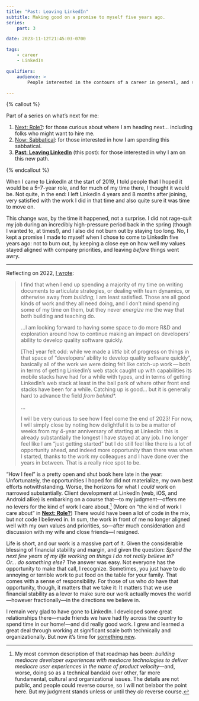 ```yaml
---
title: "Past: Leaving LinkedIn"
subtitle: Making good on a promise to myself five years ago.
series:
    part: 3

date: 2023-11-12T21:45:03-0700

tags:
    - career
    - LinkedIn

qualifiers:
    audience: >
        People interested in the contours of a career in general, and specifically who care about why I left LinkedIn earlier this fall.

---
```


{% callout %}

Part of a series on what’s next for me:

1. [Next: Role?](/journal/next/role/): for those curious about where I am heading next… including folks who might want to hire me.
2. [Now: Sabbatical](/journal/next/sabbatical/): for those interested in how I am spending this sabbatical.
3. [**Past: Leaving LinkedIn**](/journal/next/leaving-linkedin/) (this post): for those interested in why I am on this new path.

{% endcallout %}

When I came to LinkedIn at the start of 2019, I told people that I hoped it would be a 5–7-year role, and for much of my time there, I thought it would be. Not quite, in the end: I left LinkedIn 4 years and 8 months after joining, very satisfied with the work I did in that time and also quite sure it was time to move on.

This change was, by the time it happened, not a surprise. I did not rage-quit my job during an incredibly high-pressure period back in the spring (though I wanted to, at times!), and I also did not burn out by staying too long. No, I kept a promise I made to myself when I chose to come to LinkedIn five years ago: not to burn out, by keeping a close eye on how well my values stayed aligned with company priorities, and leaving *before* things went awry.

---

Reflecting on 2022, [I wrote](https://v5.chriskrycho.com/journal/2022-in-review/professional/):

> I find that when I end up spending a majority of my time on writing documents to articulate strategies, or dealing with team dynamics, or otherwise away from *building*, I am least satisfied. Those are all good kinds of work and they all need doing, and I don’t mind spending some of my time on them, but they never *energize* me the way that both building and teaching do.
>
> …I am looking forward to having some space to do more R&D and exploration around how to continue making an impact on developers’ ability to develop quality software quickly.
>
> [The] year felt odd: while we made a *little* bit of progress on things in that space of “developers’ ability to develop quality software quickly”, basically all of the work we were doing felt like catch-up work — both in terms of getting LinkedIn’s web stack caught up with capabilities its mobile stacks have had for a while with types, and in terms of getting LinkedIn’s web stack at least in the ball park of where other front end stacks have been for a while. Catching up is good… but it is generally hard to advance the field *from behind*\*.
>
> …
>
> I will be very curious to see how I feel come the end of 2023! For now, I will simply close by noting how delightful it is to be a matter of weeks from my 4-year anniversary of starting at LinkedIn: this is already substantially the longest I have stayed at any job. I no longer feel like I am “just getting started” but I do still feel like there is a lot of opportunity ahead, and indeed more opportunity than there was when I started, thanks to the work my colleagues and I have done over the years in between. That is a really nice spot to be.

“How I feel” is a pretty open and shut book here late in the year: Unfortunately, the opportunities I hoped for did not materialize, my own best efforts notwithstanding. Worse, the horizons for what I *could* work on narrowed substantially. Client development at LinkedIn (web, iOS, and Android alike) is embarking on a course that—to my judgment—offers me no levers for the kind of work I care about.[^1] (More on “the kind of work I care about” in [**Next: Role?**](/journal/next/role/)) There would have been a lot of code in the mix, but not code I believed in. In sum, the work in front of me no longer aligned well with my own values and priorities, so—after much consideration and discussion with my wife and close friends—I resigned.

Life is short, and our work is a massive part of it. Given the considerable blessing of financial stability and margin, and given the question: *Spend the next few years of my life working on things I do not really believe in? Or… do something else?* The answer was easy. Not everyone has the opportunity to make that call, I recognize. Sometimes, you just have to do annoying or terrible work to put food on the table for your family.  That comes with a sense of responsibility. For those of us who *do* have that opportunity, though, it matters that we take it: It matters that we use financial stability as a lever to make sure our work actually moves the world—however fractionally—in the directions we believe in.

I remain very glad to have gone to LinkedIn. I developed some great relationships there—made friends we have had fly across the country to spend time in our home!—and did really good work. I grew and learned a great deal through working at significant scale both technically and organizationally. But now it’s time for [something new](/journal/next/role/).

[^1]:	My most common description of that roadmap has been: *building mediocre developer experiences with mediocre technologies to deliver mediocre user experiences in the name of product velocity*—and, worse, doing so as a technical bandaid over other, far more fundamental, cultural and organizational issues. The details are not public, and people could reverse course, so I will not belabor the point here. But my judgment stands unless or until they *do* reverse course.
